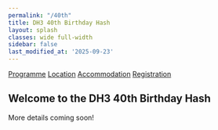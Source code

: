 ```yaml
---
permalink: "/40th"
title: DH3 40th Birthday Hash
layout: splash
classes: wide full-width
sidebar: false
last_modified_at: '2025-09-23'
---
```


<div class="nav-buttons">
  <a href="/40th/programme">Programme</a>
  <a href="/40th/location">Location</a>
  <a href="/40th/accommodation">Accommodation</a>
  <a href="/40th/registration">Registration</a>
</div>

## Welcome to the DH3 40th Birthday Hash

More details coming soon!

